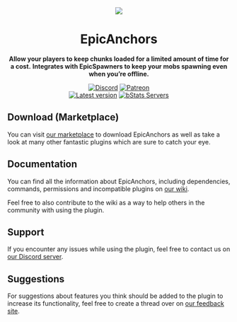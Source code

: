 <!--suppress HtmlDeprecatedAttribute -->
<div align="center">
<img src="https://cdn2.songoda.com/products/epicanchors/xTjYNZqmo1pVKZ1Za8YiLojGB6uM4bm6Bb0M5Spu.gif">

# EpicAnchors
**Allow your players to keep chunks loaded for a limited amount of time for a cost.**
**Integrates with EpicSpawners to keep your mobs spawning even when you’re offline.**


[![Discord][Discord shield]][Discord invite]
[![Patreon][Patreon shield]][Patreon page]
<br>
[![Latest version][Latest version shield]][Marketplace page]
[![bStats Servers][bStats shield]][bStats page]
</div>


<!-- ## Introduction -->
<!-- `// TODO: Write an introduction` -->

## Download (Marketplace)
You can visit [our marketplace][Marketplace page] to download EpicAnchors as well as take a
look at many other fantastic plugins which are sure to catch your eye.

## Documentation
You can find all the information about EpicAnchors, including dependencies, commands, permissions and incompatible
plugins on [our wiki][Plugin wiki].

Feel free to also contribute to the wiki as a way to help others in the community with using the plugin.

## Support
If you encounter any issues while using the plugin, feel free to contact us on
[our Discord server][Discord invite].

## Suggestions
For suggestions about features you think should be added to the plugin to increase its functionality, feel free to
create a thread over on [our feedback site](https://feedback.songoda.com).


[Marketplace page]: https://songoda.com/marketplace/product/31
[Plugin wiki]: https://wiki.craftaro.com/index.php/Epic_Anchors
[Patreon page]: https://www.patreon.com/join/songoda
[Discord invite]: https://discord.gg/craftaro
[bStats page]: https://bstats.org/plugin/bukkit/EpicAnchors/4816

[Patreon shield]: https://img.shields.io/badge/-Support_us_on_Patreon-F96854.svg?logo=patreon&style=flat&logoColor=white
[Discord shield]: https://img.shields.io/discord/293212540723396608?color=5865F2&label=Discord&logo=discord&logoColor=5865F2
[bStats shield]: https://img.shields.io/bstats/servers/4816?label=Servers
[Latest version shield]: https://img.shields.io/badge/dynamic/xml?style=flat&color=blue&logo=github&logoColor=white&label=Latest&url=https%3A%2F%2Fraw.githubusercontent.com%2Fsongoda%2FEpicAnchors%2Fmaster%2Fpom.xml&query=%2F*%5Blocal-name()%3D'project'%5D%2F*%5Blocal-name()%3D'version'%5D
